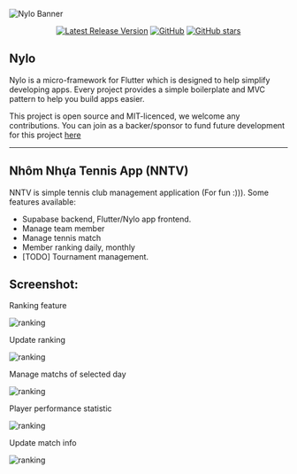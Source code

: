 ![Nylo Banner](https://nylo.dev/images/nylo_logo_header.png)

<p align="center">
  <a href="https://github.com/nylo-core/nylo/releases"><img src="https://img.shields.io/github/v/release/nylo-core/nylo?style=plastic" alt="Latest Release Version"></a>
  <a href="https://github.com/nylo-core/nylo/blob/master/LICENSE"><img alt="GitHub" src="https://img.shields.io/github/license/nylo-core/nylo?style=plastic"></a>
  <a href="#"><img alt="GitHub stars" src="https://img.shields.io/github/stars/nylo-core/nylo?style=plastic"></a>
</p>

## Nylo

Nylo is a micro-framework for Flutter which is designed to help simplify developing apps. Every project provides a simple boilerplate and MVC pattern to help you build apps easier. 

This project is open source and MIT-licenced, we welcome any contributions. You can join as a backer/sponsor to fund future development for this project [here](https://nylo.dev)

---

## Nhôm Nhựa Tennis App (NNTV)
NNTV is simple tennis club management application (For fun :))). Some features available:
* Supabase backend, Flutter/Nylo app frontend.
* Manage team member
* Manage tennis match
* Member ranking daily, monthly 
* [TODO] Tournament management.

## Screenshot:

Ranking feature

![ranking](public\screenshot\2024-09-18_151554.jpg)


Update ranking

![ranking](public\screenshot\2024-09-18_151542.jpg)


Manage matchs of selected day

![ranking](public\screenshot\2024-09-18_151631.jpg)


Player performance statistic

![ranking](public\screenshot\2024-09-18_151642.jpg)


Update match info

![ranking](public\screenshot\2024-09-18_151738.jpg)
